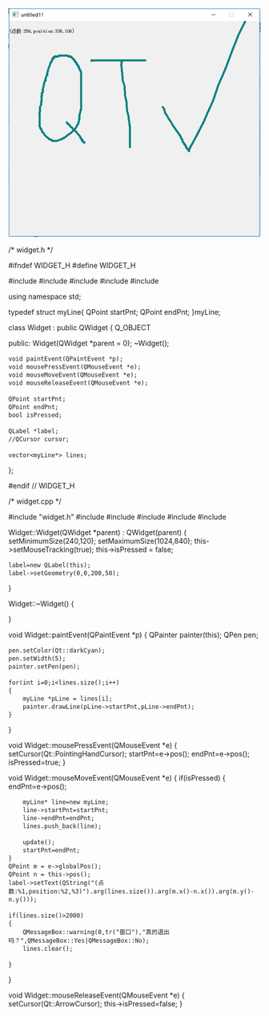 ![Image 程序运行界面](https://github.com/mrhsg/images/blob/master/qt鼠标画图.PNG)


/*
     widget.h
*/

 #ifndef WIDGET_H
 #define WIDGET_H

 #include <QWidget>
 #include <QPoint>
 #include <vector>
 #include <QLabel>
 #include <QCursor>

using namespace std;

typedef struct myLine{
    QPoint startPnt;
    QPoint endPnt;
}myLine;

class Widget : public QWidget
{
    Q_OBJECT

public:
    Widget(QWidget *parent = 0);
    ~Widget();

    void paintEvent(QPaintEvent *p);
    void mousePressEvent(QMouseEvent *e);
    void mouseMoveEvent(QMouseEvent *e);
    void mouseReleaseEvent(QMouseEvent *e);

    QPoint startPnt;
    QPoint endPnt;
    bool isPressed;

    QLabel *label;
    //QCursor cursor;

    vector<myLine*> lines;
};

 #endif // WIDGET_H


/*
     widget.cpp
*/

 #include "widget.h"
 #include <QString>
 #include <QMessageBox>
 #include <QPainter>
 #include <QPen>
 #include <QMouseEvent>


Widget::Widget(QWidget *parent)
    : QWidget(parent)
{
    setMinimumSize(240,120);
    setMaximumSize(1024,840);
    this->setMouseTracking(true);
    this->isPressed = false;

    label=new QLabel(this);
    label->setGeometry(0,0,200,50);
}

Widget::~Widget()
{

}

void Widget::paintEvent(QPaintEvent *p)
{
    QPainter painter(this);
    QPen pen;

    pen.setColor(Qt::darkCyan);
    pen.setWidth(5);
    painter.setPen(pen);

    for(int i=0;i<lines.size();i++)
    {
        myLine *pLine = lines[i];
        painter.drawLine(pLine->startPnt,pLine->endPnt);
    }
}

void Widget::mousePressEvent(QMouseEvent *e)
{
    setCursor(Qt::PointingHandCursor);
    startPnt=e->pos();
    endPnt=e->pos();
    isPressed=true;
}

void Widget::mouseMoveEvent(QMouseEvent *e)
{
    if(isPressed)
    {
        endPnt=e->pos();

        myLine* line=new myLine;
        line->startPnt=startPnt;
        line->endPnt=endPnt;
        lines.push_back(line);

        update();
        startPnt=endPnt;
    }
    QPoint m = e->globalPos();
    QPoint n = this->pos();
    label->setText(QString("(点数:%1,position:%2,%3)").arg(lines.size()).arg(m.x()-n.x()).arg(m.y()-n.y()));

    if(lines.size()>2000)
    {
        QMessageBox::warning(0,tr("窗口"),"真的退出吗？",QMessageBox::Yes|QMessageBox::No);
        lines.clear();

    }
}

void Widget::mouseReleaseEvent(QMouseEvent *e)
{
    setCursor(Qt::ArrowCursor);
    this->isPressed=false;
}



